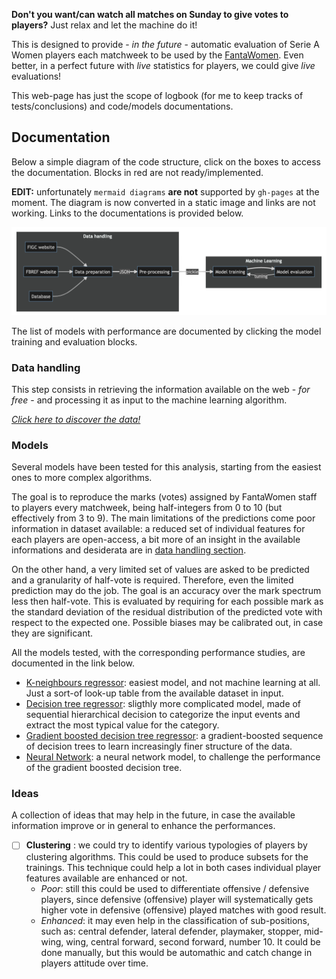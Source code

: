 **Don't you want/can watch all matches on Sunday to give votes to players?** Just relax and let the machine do it!

This is designed to provide - _in the future_ - automatic evaluation of Serie A Women players each matchweek to be used by the [FantaWomen](https://www.lfootball.it/fantawomen/index.php). Even better, in a perfect future with _live_ statistics for players, we could give _live_ evaluations!

This web-page has just the scope of logbook (for me to keep tracks of tests/conclusions) and code/models documentations.

Documentation
-------------

Below a simple diagram of the code structure, click on the boxes to access the documentation. Blocks in red are not ready/implemented.

__EDIT:__ unfortunately `mermaid diagrams` __are not__ supported by `gh-pages` at the moment. The diagram is now converted in a static image and links are not working. Links to the documentations is provided below.

![Diagram (last update: 19/09/2022)](./img/scheme_220919.png)

The list of models with performance are documented by clicking the model training and evaluation blocks.

### Data handling

This step consists in retrieving the information available on the web - _for free_ - and processing it as input to the machine learning algorithm.

[_Click here to discover the data!_](data_handling.md)

### Models

Several models have been tested for this analysis, starting from the easiest ones to more complex algorithms.

The goal is to reproduce the marks (votes) assigned by FantaWomen staff to players every matchweek, being half-integers from 0 to 10 (but effectively from 3 to 9). The main limitations of the predictions come poor information in dataset available: a reduced set of individual features for each players are open-access, a bit more of an insight in the available informations and desiderata are in [data handling section](data_handling.md).

On the other hand, a very limited set of values are asked to be predicted and a granularity of half-vote is required. Therefore, even the limited prediction may do the job. The goal is an accuracy over the mark spectrum less then half-vote. This is evaluated by requiring for each possible mark as the standard deviation of the residual distribution of the predicted vote with respect to the expected one. Possible biases may be calibrated out, in case they are significant.

All the models tested, with the corresponding performance studies, are documented in the link below.

- [K-neighbours regressor](kneigh_kf5.md): easiest model, and not machine learning at all. Just a sort-of look-up table from the available dataset in input.
- [Decision tree regressor](tree_kf5.md): sligthly more complicated model, made of sequential hierarchical decision to categorize the input events and extract the most typical value for the category.
- [Gradient boosted decision tree regressor](gbdt_kf5.md): a gradient-boosted sequence of decision trees to learn increasingly finer structure of the data.
- [Neural Network](tfnn.md): a neural network model, to challenge the performance of the gradient boosted decision tree.


### Ideas

A collection of ideas that may help in the future, in case the available information improve or in general to enhance the performances.

- [ ] __Clustering__ : we could try to identify various typologies of players by clustering algorithms. This could be used to produce subsets for the trainings. This technique could help a lot in both cases individual player features available are enhanced or not.
  - _Poor_: still this could be used to differentiate offensive / defensive players, since defensive (offensive) player will systematically gets higher vote in defensive (offensive) played matches with good result.
  - _Enhanced_: it may even help in the classification of sub-positions, such as: central defender, lateral defender, playmaker, stopper, mid-wing, wing, central forward, second forward, number 10. It could be done manually, but this would be automathic and catch change in players attitude over time.